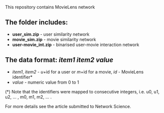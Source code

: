 This repository contains MovieLens network

## The folder includes:
- **user_sim.zip** - user similarity network
- **movie_sim.zip** - movie similarity network
- **user-movie_int.zip** - binarised user-movie interaction network

## The data format: *item1* *item2* *value* 
- *item1*, *item2* - *u*+id for a user or *m*+id for a movie, *id* - MovieLens identifier*
- *value* - numeric value from 0 to 1

(*) Note that the identifiers were mapped to consecutive integers, i.e. u0, u1, u2, ... , m0, m1, m2, ... .

For more details see the article submitted to Network Science.
